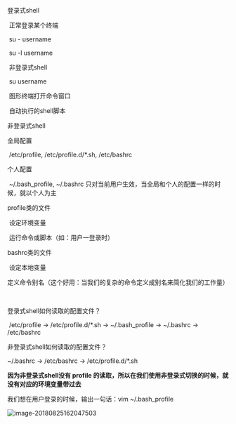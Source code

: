 登录式shell

​	正常登录某个终端

​		su - username

​		su -l username

​	非登录式shell

​		su username

​		图形终端打开命令窗口

​		自动执行的shell脚本





非登录式shell





全局配置

​	/etc/profile, /etc/profile.d/*.sh, /etc/bashrc

个人配置

​	~/.bash_profile, ~/.bashrc 只对当前用户生效，当全局和个人的配置一样的时候，就以个人为主



profile类的文件

​	设定环境变量

​	运行命令或脚本（如：用户一登录时）



bashrc类的文件

​	设定本地变量

​	定义命令别名（这个好用：当我们的复杂的命令定义成别名来简化我们的工作量）



​	

登录式shell如何读取的配置文件？

​	/etc/profile ->   /etc/profile.d/*.sh  -> ~/.bash_profile  ->  ~/.bashrc	->   /etc/bashrc



非登录式shell如何读取的配置文件？

~/.bashrc -> /etc/bashrc   -> /etc/profile.d/*.sh

**因为非登录式shell没有 profile 的读取，所以在我们使用非登录式切换的时候，就没有对应的环境变量带过去**



我们想在用户登录的时候，输出一句话：vim ~/.bash_profile

![image-20180825162047503](/Users/chenyansong/Documents/note/images/linux/command/profile.png)





